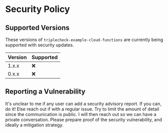 # Security Policy

## Supported Versions

These versions of `triplecheck-example-cloud-functions` are currently being supported with security updates.

| Version | Supported |
| ------- | --------- |
| 1.x.x   | :x:       |
| 0.x.x   | :x:       |

## Reporting a Vulnerability

It's unclear to me if any user can add a security advisory report. If you can, do it! Else reach out if with a regular issue. Try to limit the amount of detail since the communication is public. I will then reach out so we can have a private conversation. Please prepare proof of the security vulnerability, and ideally a mitigation strategy.

